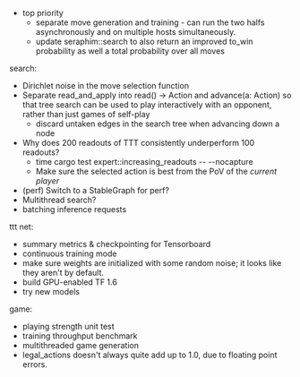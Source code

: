 - top priority
    - separate move generation and training - can run the two halfs asynchronously and on multiple hosts simultaneously.
    - update seraphim::search to also return an improved to_win probability as well a total probability over all moves

search:
- Dirichlet noise in the move selection function
- Separate read_and_apply into read() -> Action and advance(a: Action) so that tree search can be used to play interactively with an opponent, rather than just games of self-play
    - discard untaken edges in the search tree when advancing down a node
- Why does 200 readouts of TTT consistently underperform 100 readouts?
    - time cargo test expert::increasing_readouts -- --nocapture
    - Make sure the selected action is best from the PoV of the *current player*
- (perf) Switch to a StableGraph for perf?
- Multithread search?
- batching inference requests

ttt net:
- summary metrics & checkpointing for Tensorboard
- continuous training mode
- make sure weights are initialized with some random noise; it looks like they aren't by default.
- build GPU-enabled TF 1.6
- try new models

game:
- playing strength unit test
- training throughput benchmark
- multithreaded game generation
- legal_actions doesn't always quite add up to 1.0, due to floating point errors.

